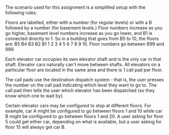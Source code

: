 The scenario used for this assignment is a simplified setup with the following rules:

Floors are labelled, either with a number (for regular levels) or with a B followed by a number (for basement levels.) Floor numbers increase as you go higher, basement level numbers increase as you go lower, and B1 is connected directly to 1. So in a building that goes from B5 to 10, the floors are: B5 B4 B3 B2 B1 1 2 3 4 5 6 7 8 9 10. Floor numbers go between B99 and 999.

Each elevator car occupies its own elevator shaft and is the only car in that shaft. Elevator cars naturally can't move between shafts.
All elevators on a particular floor are located in the same area and there is 1 call pad per floor.

The call pads use the destination dispatch system - that is, the user presses the number on the call pad indicating which level they want to go to. The call pad then tells the user which elevator has been dispatched (so they know which one to wait by).

Certain elevator cars may be configured to stop at different floors. For example, car A might be configured to go between floors 1 and 10 while car B might be configured to go between floors 1 and 20. A user asking for floor 5 could get either car, depending on what is available, but a user asking for floor 15 will always get car B.